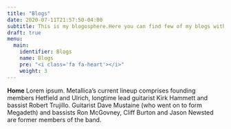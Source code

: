 ```yaml
---
title: "Blogs"
date: 2020-07-11T21:57:50-04:00
subtitle: This is my blogosphere.Here you can find few of my blogs with their latest posts.You may read all by clicking on the coresponding URL.
draft: true
menu:
  main:
    identifier: Blogs
    name: Blogs
    pre: "<i class='fa fa-heart'></i>"
    weight: 3
---
```


**Home** Lorem ipsum.
Metallica’s current lineup comprises founding members Hetfield and Ulrich, longtime lead guitarist Kirk Hammett and bassist Robert Trujillo. Guitarist Dave Mustaine (who went on to form Megadeth) and bassists Ron McGovney, Cliff Burton and Jason Newsted are former members of the band.